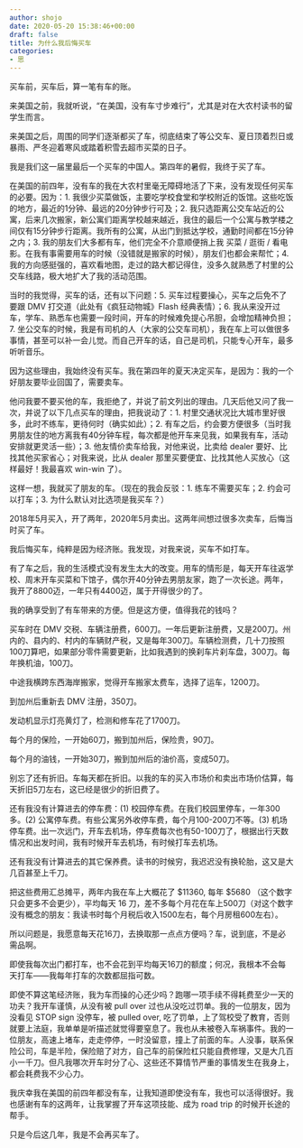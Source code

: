 ```yaml
---
author: shojo
date: 2020-05-20 15:38:46+00:00
draft: false
title: 为什么我后悔买车
categories:
- 思
---
```








买车前，买车后，算一笔有车的账。







来美国之前，我就听说，“在美国，没有车寸步难行”，尤其是对在大农村读书的留学生而言。










来美国之后，周围的同学们逐渐都买了车，彻底结束了等公交车、夏日顶着烈日或暴雨、严冬迎着寒风或踏着积雪去超市买菜的日子。










我是我们这一届里最后一个买车的中国人。第四年的暑假，我终于买了车。










在美国的前四年，没有车的我在大农村里毫无障碍地活了下来，没有发现任何买车的必要。因为：1. 我很少买菜做饭，主要吃学校食堂和学校附近的饭馆。这些吃饭的地方，最近的1分钟、最远的20分钟步行可及；2. 我只选距离公交车站近的公寓，后来几次搬家，新公寓们距离学校越来越近，我住的最后一个公寓与教学楼之间仅有15分钟步行距离。我所有的公寓，从出门到抵达学校，通勤时间都在15分钟之内；3. 我的朋友们大多都有车，他们完全不介意顺便捎上我 买菜 / 逛街 / 看电影。在我有事需要用车的时候（没错就是搬家的时候），朋友们也都会来帮忙；4. 我的方向感挺强的，喜欢看地图，走过的路大都记得住，没多久就熟悉了村里的公交车线路，极大地扩大了我的活动范围。










当时的我觉得，买车的话，还有以下问题：5. 买车过程要操心，买车之后免不了要跟 DMV 打交道（此处有《疯狂动物城》Flash 经典表情）；6. 我从来没开过车，学车、熟悉车也需要一段时间，开车的时候难免提心吊胆，会增加精神负担；7. 坐公交车的时候，我是有司机的人（大家的公交车司机），我在车上可以做很多事情，甚至可以补一会儿觉。而自己开车的话，自己是司机，只能专心开车，最多听听音乐。










因为这些理由，我始终没有买车。我在第四年的夏天决定买车，是因为：我的一个好朋友要毕业回国了，需要卖车。










他问我要不要买他的车，我拒绝了，并说了前文列出的理由。几天后他又问了我一次，并说了以下几点买车的理由，把我说动了：1. 村里交通状况比大城市里好很多，此时不练车，更待何时（确实如此）；2. 有车之后，约会要方便很多（当时我男朋友住的地方离我有40分钟车程，每次都是他开车来见我，如果我有车，活动安排就更灵活一些）；3. 他友情价卖车给我，对他来说，比卖给 dealer 要好、比找其他买家省心；对我来说，比从 dealer 那里买要便宜、比找其他人买放心（这样最好！我最喜欢 win-win 了）。










这样一想，我就买了朋友的车。（现在的我会反驳：1. 练车不需要买车；2. 约会可以打车；3. 为什么默认对比选项是我买车？）










2018年5月买入，开了两年，2020年5月卖出。这两年间想过很多次卖车，后悔当时买了车。










我后悔买车，纯粹是因为经济账。我发现，对我来说，买车不如打车。










有了车之后，我的生活模式没有发生太大的改变。用车的情形是，每天开车往返学校、周末开车买菜和下馆子，偶尔开40分钟去男朋友家，跑了一次长途。两年，我开了8800迈，一年只有4400迈，属于开得很少的了。










我的确享受到了有车带来的方便。但是这方便，值得我花的钱吗？










买车时在 DMV 交税、车辆注册费，600刀。一年后更新注册费，又是200刀。州内的、县内的、村内的车辆财产税，又是每年300刀。车辆检测费，几十刀按照100刀算吧，如果部分零件需要更新，比如我遇到的换刹车片刹车盘，300刀。每年换机油，100刀。










中途我横跨东西海岸搬家，觉得开车搬家太费车，选择了运车，1200刀。










到加州后重新去 DMV 注册，350刀。










发动机显示灯亮黄灯了，检测和修车花了1700刀。










每个月的保险，一开始60刀，搬到加州后，保险贵，90刀。










每个月的油钱，一开始30刀，搬到加州后的油价高，变成50刀。










别忘了还有折旧。车每天都在折旧。以我的车的买入市场价和卖出市场价估算，每天折旧5刀左右，这已经是很少的折旧费了。










还有我没有计算进去的停车费：(1) 校园停车费。在我们校园里停车，一年300多。(2) 公寓停车费。有些公寓另外收停车费，每个月100-200刀不等。(3) 机场停车费。出一次远门，开车去机场，停车费每次也有50-100刀了，根据出行天数情况和出发时间，我有时候开车去机场，有时候打车去机场。










还有我没有计算进去的其它保养费。读书的时候穷，我迟迟没有换轮胎，这又是大几百甚至上千刀。










把这些费用汇总摊平，两年内我在车上大概花了 $11360, 每年 $5680 （这个数字只会更多不会更少），平均每天 16 刀，差不多每个月花在车上500刀（对这个数字没有概念的朋友：我读书时每个月税后收入1500左右，每个月房租600左右）。










所以问题是，我愿意每天花16刀，去换取那一点点方便吗？车，说到底，不是必需品啊。










即使我每次出门都打车，也不会花到平均每天16刀的额度；何况，我根本不会每天打车——我每年打车的次数都屈指可数。










即使不算这笔经济账，我为车而操的心还少吗？跑哪一项手续不得耗费至少一天的功夫？我开车谨慎，从没有被 pull over 过也从没吃过罚单。我的一位朋友，因为没看见 STOP sign 没停车，被 pulled over, 吃了罚单，上了驾校受了教育，否则就要上法庭，我单单是听描述就觉得要窒息了。我也从未被卷入车祸事件。我的一位朋友，高速上堵车，走走停停，一时没留意，撞上了前面的车。人没事，联系保险公司，车是半险，保险赔了对方，自己车的前保险杠只能自费修理，又是大几百小一千刀。但凡我哪次开车时分了心、这些还不算情节严重的事情发生在我身上，都会耗费我不少心力。










我庆幸我在美国的前四年都没有车，让我知道即使没有车，我也可以活得很好。我也感谢有车的这两年，让我掌握了开车这项技能、成为 road trip 的时候开长途的帮手。










只是今后这几年，我是不会再买车了。















